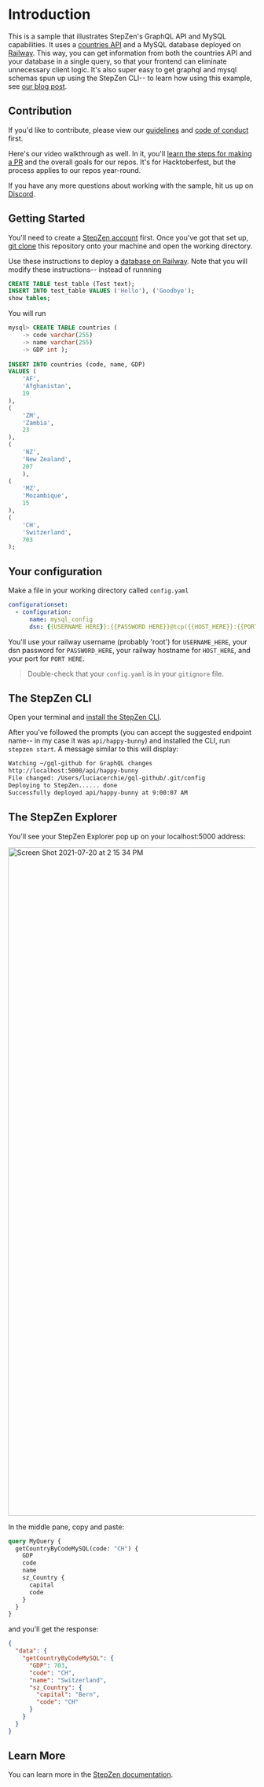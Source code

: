 # Introduction 
This is a sample that illustrates StepZen's GraphQL API and MySQL capabilities. It uses a [countries API](https://github.com/trevorblades/countries) and a MySQL database deployed on [Railway](https://railway.app/).
This way, you can get information from both the countries API and your database in a single query, so that your frontend can eliminate unnecessary client logic. 
It's also super easy to get graphql and mysql schemas spun up using the StepZen CLI-- to learn how using this example, see [our blog post](#no-blog-post-yet).

## Contribution

If you'd like to contribute, please view our [guidelines](https://github.com/stepzen-samples/stepzen-graphql-api-mysql-db/blob/main/CONTRIBUTING.md) and [code of conduct](https://github.com/stepzen-samples/stepzen-graphql-api-mysql-db/blob/main/CODE_OF_CONDUCT.md) first.

Here's our video walkthrough as well. In it, you'll [learn the steps for making a PR](https://www.youtube.com/watch?v=4B6xVyEc_CY&t=1285s) and the overall goals for our repos. It's for Hacktoberfest, but the process applies to our repos year-round. 

If you have any more questions about working with the sample, hit us up on [Discord](https://discord.com/invite/9k2VdPn2FR).

## Getting Started
You'll need to create a [StepZen account](https://stepzen.com/request-invite) first. Once you've got that set up, [git clone](https://www.atlassian.com/git/tutorials/setting-up-a-repository/git-clone) this repository onto your machine and open the working directory.

Use these instructions to deploy a [database on Railway](https://gist.github.com/ajcwebdev/8599295373c092f30fce9968eaf48635).
Note that you will modify these instructions-- instead of runnning 
```sql
CREATE TABLE test_table (Test text);
INSERT INTO test_table VALUES ('Hello'), ('Goodbye');
show tables;
```
You will run
```sql
mysql> CREATE TABLE countries (
    -> code varchar(255)
    -> name varchar(255)
    -> GDP int );
    
INSERT INTO countries (code, name, GDP)
VALUES (
	'AF', 
	'Afghanistan',
 	19
),
(
	'ZM', 
	'Zambia', 
 	23
),
(
	'NZ', 
	'New Zealand',
	207
	),
(
	'MZ', 
	'Mozambique', 
	15
),
(
	'CH', 
	'Switzerland', 
	703
);
```

## Your configuration

Make a file in your working directory called `config.yaml`

```yaml
configurationset:
  - configuration:
      name: mysql_config
      dsn: {{USERNAME HERE}}:{{PASSWORD HERE}}@tcp({{HOST_HERE}}:{{PORT_HERE}})/railway
```
You'll use your railway username (probably 'root') for `USERNAME_HERE`, 
your dsn password for `PASSWORD_HERE`,
your railway hostname for `HOST_HERE`,
and your port for `PORT HERE`.

> Double-check that your `config.yaml` is in your `gitignore` file. 

## The StepZen CLI

Open your terminal and [install the StepZen CLI](https://stepzen.com/docs/quick-start). 

After you've followed the prompts (you can accept the suggested endpoint name-- in my case it was `api/happy-bunny`) and installed the CLI, run `stepzen start`.
A message similar to this will display:

```bash
Watching ~/gql-github for GraphQL changes
http://localhost:5000/api/happy-bunny
File changed: /Users/luciacerchie/gql-github/.git/config
Deploying to StepZen...... done
Successfully deployed api/happy-bunny at 9:00:07 AM
```

## The StepZen Explorer

You'll see your StepZen Explorer pop up on your localhost:5000 address:

<img width="1361" alt="Screen Shot 2021-07-20 at 2 15 34 PM" src="https://user-images.githubusercontent.com/54046179/126396456-9f3d977a-d12d-484e-a90f-073f869d4e74.png">


In the middle pane, copy and paste:

```graphql
query MyQuery {
  getCountryByCodeMySQL(code: "CH") {
    GDP
    code
    name
    sz_Country {
      capital
      code
    }
  }
}

```

and you'll get the response:

```json
{
  "data": {
    "getCountryByCodeMySQL": {
      "GDP": 703,
      "code": "CH",
      "name": "Switzerland",
      "sz_Country": {
        "capital": "Bern",
        "code": "CH"
      }
    }
  }
}
```

## Learn More
You can learn more in the [StepZen documentation](https://stepzen.com/docs).

